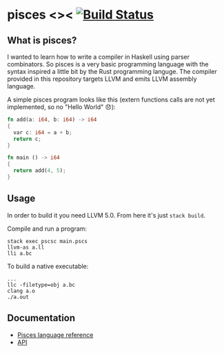 # pisces <>< [![Build Status](https://travis-ci.org/FPar/pisces.svg?branch=master)](https://travis-ci.org/FPar/pisces)

## What is pisces?

I wanted to learn how to write a compiler in Haskell using parser combinators.
So pisces is a very basic programming language with the syntax inspired a little
bit by the Rust programming languge. The compiler provided in this repository
targets LLVM and emits LLVM assembly language.

A simple pisces program looks like this (extern functions calls are not yet
implemented, so no "Hello World" 😞):

```rust
fn add(a: i64, b: i64) -> i64
{
  var c: i64 = a + b;
  return c;
}

fn main () -> i64
{
  return add(4, 5);
}
```

## Usage

In order to build it you need LLVM 5.0. From here it's just `stack build`.

Compile and run a program:

```
stack exec pscsc main.pscs
llvm-as a.ll
lli a.bc
```

To build a native executable:

```
...
llc -filetype=obj a.bc
clang a.o
./a.out
```

## Documentation

* [Pisces language reference](/doc/language.md)
* [API](https://fpar.github.io/pisces/)
